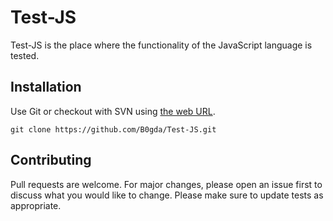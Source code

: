 # Test-JS
Test-JS is the place where the functionality of the JavaScript language is tested.
## Installation
Use Git or checkout with SVN using [the web URL](https://pip.pypa.io/en/stable/).
```git
git clone https://github.com/B0gda/Test-JS.git
```


## Contributing
Pull requests are welcome. For major changes, please open an issue first to discuss what you would like to change.
Please make sure to update tests as appropriate. 
